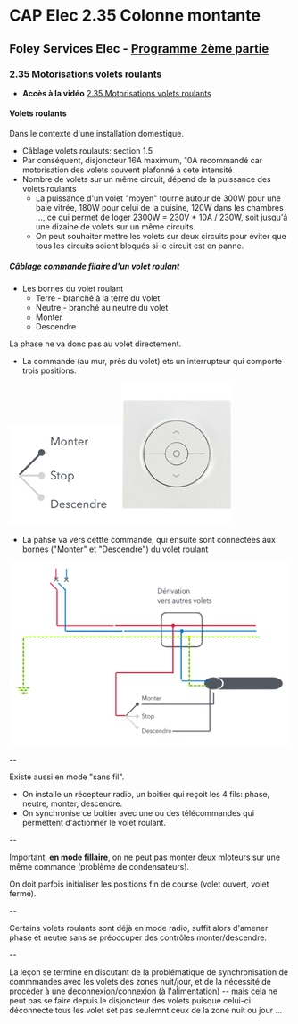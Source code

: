 # CAP Elec 2.35 Colonne montante
## Foley Services Elec - [Programme 2ème partie](../2eme_partie/README.md)

### 2.35 Motorisations volets roulants

- **Accès à la vidéo** [2.35 Motorisations volets roulants](https://youtu.be/ECKjn2T1bYo)

#### Volets roulants

Dans le contexte d'une installation domestique.

- Câblage volets roulauts: section 1.5
- Par conséquent, disjoncteur 16A maximum, 10A recommandé car motorisation des volets souvent plafonné à cete intensité
- Nombre de volets sur un même circuit, dépend de la puissance des volets roulants
  - La puissance d'un volet "moyen" tourne autour de 300W pour une baie vitrée, 180W pour celui de la cuisine, 120W dans les chambres ..., ce qui permet de loger 2300W = 230V * 10A / 230W, soit jusqu'à une dizaine de volets sur un même circuits.
  - On peut souhaiter mettre les volets sur deux circuits pour éviter que tous les circuits soient bloqués si le circuit est en panne.

  
##### Câblage commande filaire d'un volet roulant

- Les bornes du volet roulant
  - Terre - branché à la terre du volet
  - Neutre - branché au neutre du volet
  - Monter
  - Descendre

La phase ne va donc pas au volet directement.

- La commande (au mur, près du volet) ets un interrupteur qui comporte trois positions.

<img src="./images/interrupteur_volet_roulant.png" width="200"><img src="./images/interrupteur-volet-roulant-odace.jpg" width="200">

- La pahse va vers cettte commande, qui ensuite sont connectées aux bornes ("Monter" et "Descendre") du volet roulant

<img src="./images/schema_volet_roulant.png" width="600">

--

Existe aussi en mode "sans fil".

- On installe un récepteur radio, un boitier qui reçoit les 4 fils: phase, neutre, monter, descendre.
- On synchronise ce boitier avec une ou des télécommandes qui permettent d'actionner le volet roulant.

--

Important, **en mode fillaire**, on ne peut pas monter deux mloteurs sur une même commande (problème de condensateurs).

On doit parfois initialiser les positions fin de course (volet ouvert, volet fermé).

--

Certains volets roulants sont déjà en mode radio, suffit alors d'amener phase et neutre sans se préoccuper des contrôles monter/descendre.

--

La leçon se termine en discutant de la problématique de synchronisation de commmandes avec les volets des zones nuit/jour, et de la nécessité de procéder à une deconnexion/connexion (à l'alimentation) -- mais cela ne peut pas se faire depuis le disjoncteur des volets puisque celui-ci déconnecte tous les volet set pas seulemnt ceux  de la zone nuit ou jour ...